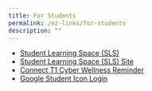 ```yaml
---
title: For Students
permalink: /ez-links/for-students
description: ""
---
```

*   [Student Learning Space (SLS)](https://vle.learning.moe.edu.sg/login)
*   [Student Learning Space (SLS) Site](https://docs.learning.moe.edu.sg/sls/index.html)
*   [Connect T1 Cyber Wellness Reminder](/files/1_2019%20Connect%20T1%20CW%20Reminder_PGVP.pdf)
*   [Google Student Icon Login](http://workspace.google.com/dashboard)
